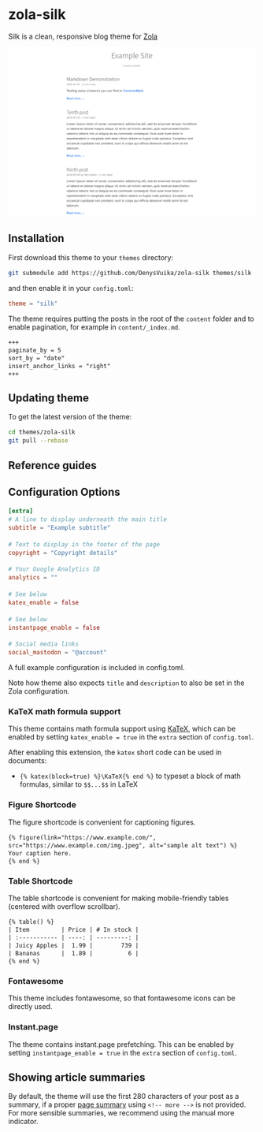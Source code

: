 # zola-silk

Silk is a clean, responsive blog theme for [Zola](https://www.getzola.org/)

![silk screenshot](docs/screenshot.png)

## Installation

First download this theme to your `themes` directory:

```bash
git submodule add https://github.com/DenysVuika/zola-silk themes/silk
```

and then enable it in your `config.toml`:

```toml
theme = "silk"
```

The theme requires putting the posts in the root of the `content` folder and to enable pagination,
for example in `content/_index.md`.

```
+++
paginate_by = 5
sort_by = "date"
insert_anchor_links = "right"
+++
```

## Updating theme

To get the latest version of the theme:

```bash
cd themes/zola-silk
git pull --rebase
```

## Reference guides

## Configuration Options

```toml
[extra]
# A line to display underneath the main title
subtitle = "Example subtitle"

# Text to display in the footer of the page
copyright = "Copyright details"

# Your Google Analytics ID
analytics = ""

# See below
katex_enable = false

# See below
instantpage_enable = false

# Social media links
social_mastodon = "@account"
```

A full example configuration is included in config.toml.

Note how theme also expects `title` and `description` to also be set in the Zola configuration.

### KaTeX math formula support

This theme contains math formula support using [KaTeX](https://katex.org/), which can be enabled by setting `katex_enable = true` in the `extra` section of `config.toml`.

After enabling this extension, the `katex` short code can be used in documents:
* `{% katex(block=true) %}\KaTeX{% end %}` to typeset a block of math formulas,
  similar to `$$...$$` in LaTeX

### Figure Shortcode

The figure shortcode is convenient for captioning figures.

```
{% figure(link="https://www.example.com/", src="https://www.example.com/img.jpeg", alt="sample alt text") %}
Your caption here.
{% end %}
```

### Table Shortcode

The table shortcode is convenient for making mobile-friendly tables (centered with overflow scrollbar).

```
{% table() %}
| Item         | Price | # In stock |
| :----------- | ----: | ---------: |
| Juicy Apples |  1.99 |        739 |
| Bananas      |  1.89 |          6 |
{% end %}
```

### Fontawesome

This theme includes fontawesome, so that fontawesome icons can be directly used.

### Instant.page

The theme contains instant.page prefetching. This can be enabled by setting `instantpage_enable = true` in the `extra` section of `config.toml`.

## Showing article summaries

By default, the theme will use the first 280 characters of your post as a summary, if a proper [page summary](https://www.getzola.org/documentation/content/page/#summary) using `<!-- more -->` is not provided.
For more sensible summaries, we recommend using the manual more indicator.
